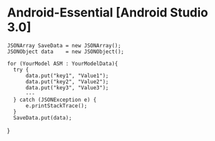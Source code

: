 # Android-Essential [Android Studio 3.0]

    JSONArray SaveData = new JSONArray();
    JSONObject data    = new JSONObject();
    
    for (YourModel ASM : YourModelData){
      try {
          data.put("key1", "Value1");
          data.put("key2", "Value2");
          data.put("key3", "Value3");
          ---
      } catch (JSONException e) {
          e.printStackTrace();
      }
      SaveData.put(data);
   }
